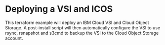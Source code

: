 # Deploying a VSI and ICOS

This terraform example will deploy an IBM Cloud VSI and Cloud Object Storage. A post-install script will then automatically configure the VSI to use rsync, rsnapshot and s3cmd to backup the VSI to the Cloud Object Storage account. 
 
